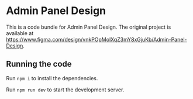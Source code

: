 
  # Admin Panel Design

  This is a code bundle for Admin Panel Design. The original project is available at https://www.figma.com/design/vnkPOpMolXqZ3mY8xGjuKb/Admin-Panel-Design.

  ## Running the code

  Run `npm i` to install the dependencies.

  Run `npm run dev` to start the development server.
  